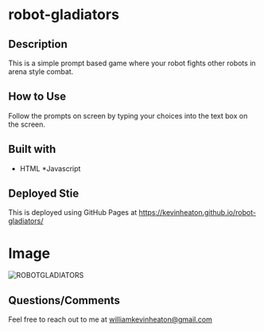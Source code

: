 # robot-gladiators

## Description
This is a simple prompt based game where your robot fights other robots in arena style combat.

## How to Use
Follow the prompts on screen by typing your choices into the text box on the screen.

## Built with
* HTML
*Javascript

## Deployed Stie
This is deployed using GitHub Pages at https://kevinheaton.github.io/robot-gladiators/

# Image
![ROBOTGLADIATORS](https://user-images.githubusercontent.com/98269245/224711896-44912241-6d0b-4d8e-a9e5-65a0cfaa4a58.png)

## Questions/Comments
Feel free to reach out to me at williamkevinheaton@gmail.com
